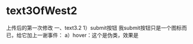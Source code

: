 # text3OfWest2
上传后的第一次修改
一、text3.2
    1）submit按钮
    我submit按钮只是一个图标而已，给它加上一谢事件：
      a）hover：这个是伪类，效果是
